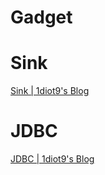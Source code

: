 # Gadget

# Sink

[Sink | 1diot9's Blog](https://1diot9.github.io/2025/10/01/Sink/)



# JDBC

[JDBC | 1diot9's Blog](https://1diot9.github.io/2025/10/01/JDBC/)